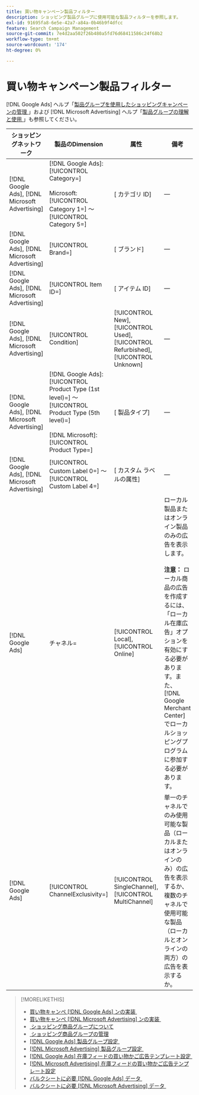 ```yaml
---
title: 買い物キャンペーン製品フィルター
description: ショッピング製品グループに使用可能な製品フィルターを参照します。
exl-id: 91695fa8-6e5e-42a7-a84a-0b46b9f4dfcc
feature: Search Campaign Management
source-git-commit: 7e4d2aa502f26b480a5fd76d68411586c24f68b2
workflow-type: tm+mt
source-wordcount: '174'
ht-degree: 0%

---
```


# 買い物キャンペーン製品フィルター

[!DNL Google Ads] ヘルプ「[&#x200B; 製品グループを使用したショッピングキャンペーンの管理 &#x200B;](https://support.google.com/google-ads/answer/6275317)」および [!DNL Microsoft Advertising] ヘルプ「[&#x200B; 製品グループの理解と使用 &#x200B;](https://help.ads.microsoft.com/#apex/bae/en/56782)」も参照してください。

| ショッピングネットワーク | 製品のDimension | 属性 | 備考 |
|----|----|----|----|
| [!DNL Google Ads], [!DNL Microsoft Advertising] | [!DNL Google Ads]: [!UICONTROL Category=]<br><br>Microsoft: [!UICONTROL Category 1=] ～ [!UICONTROL Category 5=] | \[ カテゴリ ID\] | — |
| [!DNL Google Ads], [!DNL Microsoft Advertising] | [!UICONTROL Brand=] | \[ ブランド\] | — |
| [!DNL Google Ads], [!DNL Microsoft Advertising] | [!UICONTROL Item ID=] | \[ アイテム ID\] | — |
| [!DNL Google Ads], [!DNL Microsoft Advertising] | [!UICONTROL Condition] | [!UICONTROL New], [!UICONTROL Used], [!UICONTROL Refurbished], [!UICONTROL Unknown] | — |
| [!DNL Google Ads], [!DNL Microsoft Advertising] | [!DNL Google Ads]: [!UICONTROL Product Type (1st level)=] ～ [!UICONTROL Product Type (5th level)=]<br><br>[!DNL Microsoft]: [!UICONTROL Product Type=] | \[ 製品タイプ\] | — |
| [!DNL Google Ads], [!DNL Microsoft Advertising] | [!UICONTROL Custom Label 0=] ～ [!UICONTROL Custom Label 4=] | \[ カスタム ラベルの属性\] | — |
| [!DNL Google Ads] | チャネル= | [!UICONTROL Local], [!UICONTROL Online] | ローカル製品またはオンライン製品のみの広告を表示します。<br><br><b> 注意：</b> ローカル商品の広告を作成するには、「ローカル在庫広告」オプションを有効にする必要があります。また、[!DNL Google Merchant Center] でローカルショッピングプログラムに参加する必要があります。 |
| [!DNL Google Ads] | [!UICONTROL ChannelExclusivity=] | [!UICONTROL SingleChannel], [!UICONTROL MultiChannel] | 単一のチャネルでのみ使用可能な製品（ローカルまたはオンラインのみ）の広告を表示するか、複数のチャネルで使用可能な製品（ローカルとオンラインの両方）の広告を表示するか。 |

>[!MORELIKETHIS]
>
>* [&#x200B; 買い物キャンペ  [!DNL Google Ads]  ンの実装 &#x200B;](/help/search-social-commerce/campaign-management/special-workflows/google-shopping-campaigns.md)
>* [&#x200B; 買い物キャンペ  [!DNL Microsoft Advertising]  ンの実装 &#x200B;](/help/search-social-commerce/campaign-management/special-workflows/microsoft-shopping-campaigns.md)
>* [&#x200B; ショッピング商品グループについて &#x200B;](product-group-about.md)
>* [&#x200B; ショッピング商品グループの管理 &#x200B;](product-group-manage.md)
>* [[!DNL Google Ads]  製品グループ設定 &#x200B;](/help/search-social-commerce/campaign-management/campaigns/product-group-settings-google.md)
>* [[!DNL Microsoft Advertising]  製品グループ設定 &#x200B;](/help/search-social-commerce/campaign-management/campaigns/product-group-settings-microsoft.md)
>* [[!DNL Google Ads]  在庫フィードの買い物かご広告テンプレート設定 &#x200B;](/help/search-social-commerce/campaign-management/inventory-feeds/ad-templates/template-google-shopping.md)
>* [[!DNL Microsoft Advertising]  在庫フィードの買い物かご広告テンプレート設定 &#x200B;](/help/search-social-commerce/campaign-management/inventory-feeds/ad-templates/template-microsoft-shopping.md)
>* [&#x200B; バルクシートに必要  [!DNL Google Ads]  データ &#x200B;](/help/search-social-commerce/campaign-management/bulksheets/bulksheet-data-formats/bulksheet-data-google.md)
>* [&#x200B; バルクシートに必要  [!DNL Microsoft Advertising]  データ &#x200B;](/help/search-social-commerce/campaign-management/bulksheets/bulksheet-data-formats/bulksheet-data-microsoft.md)
